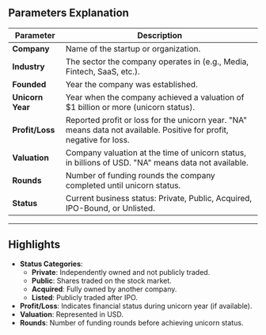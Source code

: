 ## Parameters Explanation

| **Parameter**  | **Description**                                                                                                                                                                      |
|----------------|--------------------------------------------------------------------------------------------------------------------------------------------------------------------------------------|
| **Company**    | Name of the startup or organization.                                                                                                                                                  |
| **Industry**   | The sector the company operates in (e.g., Media, Fintech, SaaS, etc.).                                                                                                               |
| **Founded**    | Year the company was established.                                                                                                                                                     |
| **Unicorn Year** | Year when the company achieved a valuation of $1 billion or more (unicorn status).                                                                                                  |
| **Profit/Loss** | Reported profit or loss for the unicorn year. "NA" means data not available. Positive for profit, negative for loss.                                                                 |
| **Valuation**  | Company valuation at the time of unicorn status, in billions of USD. "NA" means data not available.                                                                                  |
| **Rounds**     | Number of funding rounds the company completed until unicorn status.                                                                                                                |
| **Status**     | Current business status: Private, Public, Acquired, IPO-Bound, or Unlisted.                                                                                                         |
---

## Highlights
- **Status Categories**: 
  - **Private**: Independently owned and not publicly traded.
  - **Public**: Shares traded on the stock market.
  - **Acquired**: Fully owned by another company.
  - **Listed**: Publicly traded after IPO.
- **Profit/Loss**: Indicates financial status during unicorn year (if available).
- **Valuation**: Represented in USD.
- **Rounds**: Number of funding rounds before achieving unicorn status.
  
